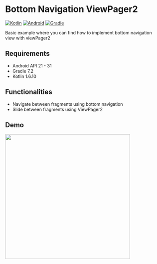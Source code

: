 # Bottom Navigation ViewPager2
[![Kotlin](https://img.shields.io/badge/Kotlin-1.6.10-blue.svg)](https://kotlinlang.org/)
[![Android](https://img.shields.io/badge/Android->=21-blue.svg)](https://developer.android.com/)
[![Gradle](https://img.shields.io/badge/Gradle-7.2-blue.svg)](https://docs.gradle.org/7.2/userguide/userguide.html)

Basic example where you can find how to implement bottom navigation view with viewPager2

## Requirements
- Android API 21 - 31
- Gradle 7.2
- Kotlin 1.6.10

## Functionalities

- Navigate between fragments using bottom navigation
- Slide between fragments using ViewPager2


## Demo
<img src="https://user-images.githubusercontent.com/20024632/159750373-f7f73720-9b07-40e0-a55d-5beafb5db891.gif" width="400">
